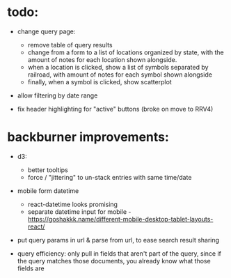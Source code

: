 # todo:
- change query page:
	- remove table of query results
	- change from a form to a list of locations organized by state, with the amount of notes for each location shown alongside.
	-	when a location is clicked, show a list of symbols separated by railroad, with amount of notes for each symbol shown alongside
	- finally, when a symbol is clicked, show scatterplot

- allow filtering by date range 

- fix header highlighting for "active" buttons (broke on move to RRV4)


# backburner improvements:
- d3:
	- better tooltips
	- force / "jittering" to un-stack entries with same time/date

- mobile form datetime
	- react-datetime looks promising
	- separate datetime input for mobile - https://goshakkk.name/different-mobile-desktop-tablet-layouts-react/

- put query params in url & parse from url, to ease search result sharing

- query efficiency: only pull in fields that aren't part of the query, since if the query matches those documents, you already know what those fields are